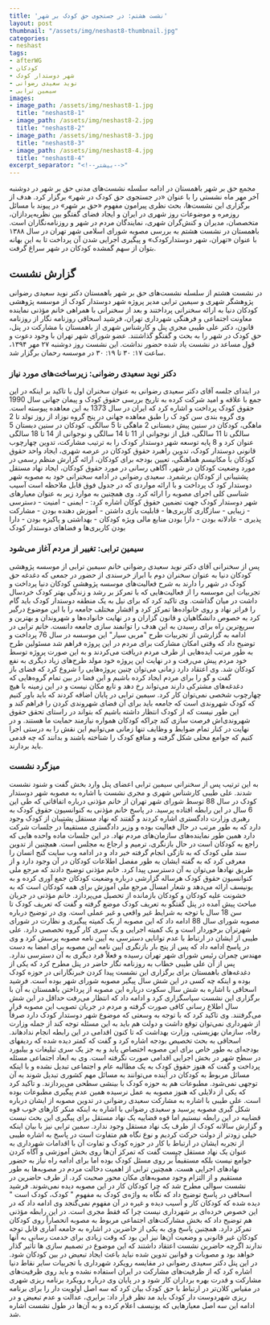 ```yaml
---
title: 'نشست هشتم: در جستجوی حق کودک بر شهر'
layout: post
thumbnail: "/assets/img/neshast8-thumbnail.jpg"
categories:
- neshast
tags:
- afterWG
- کودکان
- شهر دوستدار کودک
- نوید سعیدی رضوانی
- سیمین ترابی
images:
- image_path: /assets/img/neshast8-1.jpg
  title: "neshast8-1"
- image_path: /assets/img/neshast8-2.jpg
  title: "neshast8-2"
- image_path: /assets/img/neshast8-3.jpg
  title: "neshast8-3"
- image_path: /assets/img/neshast8-4.jpg
  title: "neshast8-4"
excerpt_separator: "<!--بیشتر-->"
---
```

مجمع حق بر شهر باهمستان در ادامه سلسله نشست‌های مدنی حق بر شهر در دوشنبه آخر مهر ماه نشستی را با عنوان «در جستجوی حق کودک در شهر» برگزار کرد. هدف از برگزاری این نشست‌ها، بحث نظری پیرامون مفهوم «حق بر شهر» در پیوند با مسائل روزمره و موضوعات روز شهری در ایران و ایجاد فضای گفتگو بین نظریه‌پردازان، متخصصان، مدیران و کنش‌گران شهری، نمایندگان مردم در شهر و روزنامه‌نگاران است. باهمستان در نشست هشتم به بررسی مصوبه شورای اسلامی شهر تهران در سال ۱۳۸۸ با عنوان «تهران، شهر دوستدارکودک» و پیگیری اجرایی شدن آن پرداخت تا به این بهانه بتوان از سهم گمشده کودکان در شهر سراغ گرفت.
## گزارش نشست
در نشست هشتم از سلسله نشست‌های حق بر شهر باهمستان دکتر نوید سعیدی رضوانی پژوهشگر شهری و سیمین ترابی مدیر پروژه شهر دوستدار کودک از موسسه پژوهشی کودکان دنیا به ارائه سخنرانی پرداختند و بعد از سخنرانی با همراهی خانم مؤذنی نماینده معاونت اجتماعی و فرهنگی شهرداری تهران، فرشید اسحاقی روزنامه نگار از روزنامه قانون، دکتر علی طیبی مجری پنل و کارشناس شهری از باهمستان با مشارکت در پنل، حق کودک در شهر را به بحث و گفتگو گذاشتند. عضو شورای شهر تهران با وجود دعوت و قول مساعد در نشست یاد شده حضور نداشت. این نشست روز دوشنبه ۲۷ مهر ۱۳۹۴، ساعت ۱۷: ۳۰ تا ۱۹: ۳۰ در موسسه رحمان برگزار شد.
### دکتر نوید سعیدی رضوانی: زیرساخت‌های مورد نیاز
در ابتدای جلسه آقای دکتر سعیدی رضوانی به عنوان سخنران اول با تاکید بر اینکه در این جمع با علاقه و امید شرکت کرده به تاریخ بررسی حقوق کودک و پیمان جهانی سال 1990 حقوق کودک پرداخت و اشاره کرد که ایران در سال 1373 به این معاهده پیوسته است. وی گروه بندی سن کود ک را طبق معاهده جهانی در پنج گروه نوزاد از روز تولد تا 2 ماهگی، کودکان در سنین پیش دبستانی 2 ماهگی تا 5 سالگی، کودکان در سنین دبستان 5 سالگی تا 11 سالگی، قبل از نوجوانی از 11 تا 14 سالگی و نوجوانی از 14 تا 18 سالگی عنوان کرد و 8 پایه توسعه شهر دوستدار کودک را به ترتیب مشارکت، تدوین چهارچوب قانونی دوستدار کودک، تدوین راهبرد حقوق کودکان در عرصه شهری، ایجاد واحد حقوق کودکان با مکانیسم هماهنگی، تعیین بودجه برای کودکان، ارائه گزارش منظم رسمی در مورد وضعیت کودکان در شهر، آگاهی رسانی در مورد حقوق کودکان، ایجاد نهاد مستقل پشتیبانی از کودکان برشمرد. سعیدی رضوانی در ادامه سخنرانی خود به مصوبه شهر دوستدار کود ک پرداخت و با ارائه مواردی که در جدول فوق قابل ملاحظه است آسیب شناسی کلی اجرای مصوبه را ارائه کرد. وی همچنین به موارد زیر به عنوان معیارهای شهر دوستدار کودک جهت تضمین حقوق کوکان اشاره کرد: - ایمنی - امنیت - دسترسی - زیبایی - سازگاری کاربری‌ها - قابلیت بازی داشتن - آموزش دهنده بودن - مشارکت پذیری - عادلانه بودن - دارا بودن منابع مالی ویژه کودکان - بهداشتی و پاکیزه بودن - دارا بودن کاربری‌ها و فضاهای دوستدار کودک
### سیمین ترابی: تغییر از مردم آغاز می‌شود
پس از سخنرانی آقای دکتر نوید سعیدی رضوانی خانم سیمین ترابی از موسسه پژوهشی کودکان دنیا به عنوان سخنران دوم با ابراز خرسندی از حضور در جمعی که دغدغه حق کودک در شهر را دارند به شرح فعالیت‌های موسسه پژوهشی کودکان دنیا پرداخت و تجربیات این موسسه را از فعالیت‌هایی که با تمرکز بر رشد و زندگی بهتر کودک خردسال داشت در میان گذاشت. وی تاکید کرد که برای نیل به یک منطقه دوستدار کودک باید گام را فراتر نهاد و روی خانواده‌ها تمرکز کرد و اقشار مختلف جامعه را با این موضوع درگیر کرد به خصوص دانشگاهیان و قانون گزاران و در نهایت خانواده‌ها و شهروندان و بهترین و سریع‌ترین راه برای رسیدن به این هدف را توانمند سازی جامعه دانست. خانم ترابی در ادامه به گزارشی از تجربیات طرح "مربی سیار" این موسسه در سال 76 پرداخت و توضیح داد که وقتی امکان مشارکت برای مردم در این پروژه فراهم شد مسئولین طرح به طور مرتب ایده‌هایی از طرف مردم دریافت می‌کردند و به این صورت پروژه توسط خود مردم پیش می‌رفت و در نهایت این پروژه خود مولد طرح‌های زیاد دیگری به نفع کودکان شد. وی اعتقاد دارد زمانی می‌توان چنین پروژه‌هایی را شروع کرد که فضای باز گفت و گو را برای مردم ایجاد کرده باشیم و این فضا در بین تمام گروه‌هایی که دغدغه‌های مشترکی دارند می‌تواند رخ دهد و تابع مکان نیست و در این زمینه با هیچ چهارچوب شخصی نمی‌توان کار کرد. سیمین ترابی در پایان اضافه کردند که باید باور کنیم که کودک شهروندی است که جامعه باید برای آن فضای شهروندی کردن را فراهم کند و این طور نیست که از کودک انتظار داشته باشیم که بتواند در راستای تحقق حقوق شهروندی‌اش فرصت سازی کند چراکه کودکان همواره نیازمند حمایت ما هستند. و در نهایت در کنار تمام ضوابط و وظایف تنها زمانی می‌توانیم این نقش را به درستی اجرا کنیم که جوامع محلی شکل گرفته و منافع کودک را شناخته باشند و بدانند که چه قدمی باید بردارند.
### میزگرد نشست
به این ترتیب پس از سخنرانی سیمین ترابی اعضای پنل وارد بخش گفت و شنود نشست شدند. علی طیبی کارشناس شهری و مجری نشست با اشاره به مصوبه شهر دوستدار کودک در سال 88 توسط شورای شهر تهران از خانم مؤذنی درباره اتفاقاتی که طی این 6 سال در این رابطه افتاده پرسید. در پاسخ خانم مؤذنی به کنوانسیون حقوق کودک به رهبری وزارت دادگستری اشاره کردند و گفتند که نهاد مستقل پشتیبان از کودک وجود دارد که به طور مرتب در حال فعالیت بوده و وزیر دادگستری مستقیماً در جلسات شرکت دارد همین طور نماینده‌های سازمان‌های مردم نهاد. در این جلسات ماده واحده هایی که راجع به کودکان است در حال بازنگری، ترمیم و ارجاع به مجلس است. همچنین از تدوین سند ملی کودک که به تازگی انجام گرفته خبر داد و در ادامه وب سایت گنج انسان را معرفی کرد که به گفته ایشان به طور مفصل اطلاعات کودکان در آن وجود دارد و از طریق نهادها می‌توان به آن دسترسی پیدا کرد. خانم مؤذنی توضیح دادند که مرجع ملی کنوانسیون حقوق کودک هرساله گزارشی درباره وضعیت کودکان جمع آوری کرده و به یونیسف ارائه می‌دهد و شعار امسال مرجع ملی آموزش برای همه کودکان است که به خشونت علیه کودکان و کودکان بازمانده از تحصیل می‌پردازد. خانم مؤذنی در جریان مباحث پیش آمده در پنل گفتگو به تعریف کودک موضع گرفته و گفت که تعریف کودک تا سن 18 سال با توجه به شرایط غیر واقعی و غیر عملی است. وی در توضیح درباره مصوبه شورای سال 88 ادامه داد که این مصوبه از یک کمیته پیگیری و نظارت در شورای شهرتران برخوردار است و یک کمیته اجرایی و یک سری کار گروه تخصصی دارد. علی طیبی از ایشان در ارتباط با عدم توانایی دسترسی به آیین نامه مصوبه پرسش کرد و وی در پاسخ ادامه داد که پس از پنج بار بازنگری آیین نامه این مصوبه برای امضا به دست مهندس چمران رئیس شورای شهر تهران رسیده و فعلاً فرد دیگری به آن دسترسی ندارد. پس از آن علی طیبی خطاب به روزنامه نگار حاضر در پنل مطرح کرد که یکی از دغدغه‌های باهمستان برای برگزاری این نشست پیدا کردن خبرنگارانی در حوزه کودک بوده و اینکه چه کسی در این شش سال پیگیر مصوبه شورای شهر بوده است. فرشید اسحاقی با اشاره به شش سال سکوت درباره این مصوبه از پرداختن باهمستان به آن با برگزاری این نشست سپاسگزاری کرد و ادامه داد که انتظار می‌رفت حداقل در این شش سال اطلاع رسانی کافی صورت گرفته و مردم در جریان تصویب این مصوبه قرار می‌گرفتند. وی تاکید کرد که با توجه به وسعتی که موضوع شهر دوستدار کودک دارد صرفاً از شهرداری نمی‌توان توقع داشت و دولت هم باید به این مسئله توجه کند از جمله وزارت رفاه، سازمان بهزیستی، وزارت بهداشت که تا کنون اقدامی در این رابطه انجام نداده­اند. اسحاقی به بحث تخصیص بودجه اشاره کرد و گفت که کمتر دیده شده که ردیف­های بودجه‌ای به طور خاص برای این مصوبه اختصاص یابد و به جز یک سری تبلیغات و بیلبورد در سطح شهر در بخش اجرایی اقدامی صورت نگرفته است. وی به ابعاد اجتماعی مسئله پرداخت و گفت که هنوز حقوق کودک به یک مطالبه عام و اجتماعی تبدیل نشده و با اینکه مسائل مربوط به کودکان در آینده می‌توانند به مسائل مهم کشوری تبدیل شوند به آن توجهی نمی‌شود. مطبوعات هم به حوزه کودک با بینشی سطحی می‌پردازند. و تاکید کرد که یکی از دلایلی که هنوز مصوبه به عمل نرسیده همین عدم پیگیری مطبوعات بوده است. علی طیبی با اشاره به مشارکت سعیدی رضوانی در تدوین مصوبه از ایشان درباره شکل گیری مصوبه پرسید و سعیدی رضوانی با اشاره به اینکه منکر کارهای خوب قوه قضاییه در این رابطه نیستیم اما قوه قضاییه یک نهاد مستقل برای پیگیری این بحث نیست و گزارش سالانه کودک از طرف یک نهاد مستقل وجود ندارد. سمین ترابی نیز با بیان اینکه خیلی زودتر از دولت حرکت کردیم و نوع نگاه هم متفاوت است در پاسخ به اشاره طیبی از تجربه ایشان در ارتباط با کار در حوزه کودک و تفاوت آن با اقدامات شهرداری به عنوان یک نهاد مستقل چیست گفت که تمرکز آن‌ها روی بخش آموزشی و آگاه کردن جوامع نیست بلکه مستقیماً بر روی مسئل کودک بوده اما برای ادامه راه نیاز به حضور نهادهای اجرایی هست. همچنین ترابی از اهمیت دخالت مردم در مصوبه‌ها به طور مستقیم و از التزام وجود مصوبه‌های مکان محور صحبت کرد. از طرف حاضرین در نشست سوالی مطرح شد که چرا کودکان کار در این مصوبه دیده نمی‌شوند. فرشید اسحاقی در پاسخ توضیح داد که نگاه به واژه‌ی کودک به مفهوم " کودک، کودک است " دیده شده که کودکان کار و آسیب دیده و غیره در آن مفهوم نمی‌گنجد وی ادامه داد که در این خصوص خرده‌ای بر شهرداری نیست چرا که فقط مجری است. در این رابطه مؤذنی هم توضیح داد که بخش مشارکت‌های اجتماعی مربوط به مصوبه انحصاراً روی کودکان تمرکز دارد. همچنین پاسخ وی به یکی از حاضرین در اشاره به جامعه آماری قابل توجه کودکان غیر قانونی و وضعیت آن‌ها نیز این بود که وقت زیادی برای خدمت رسانی به آنها ندارند اگرچه حاضرین نشست اعتقاد داشتند که این موضوع در تصمیم سازی ها تأثیر گذار خواهد بود و مصوبات و قوانین تدوین شده نباید باعث ایجاد تبعیض در بین کودکان شود. در این پنل دکتر سعیدی رضوانی در مقایسه رویکرد شهرداری با تجربیات سایر نقاط دنیا اشاره کرد که از ظرفیت‌های مشارکت در ایران استفاده نشده و باید روی ظرفیت‌های مشارکت و قدرت بهره برداران کار شود و در پایان وی درباره رویکرد برنامه ریزی شهری در مقیاس کلان‌تر در ارتباط با حق کودک بیان کرد که سه اصل اولویت دار را برای برنامه ریزی شهردوست دار کودک باید مد نظر قرار داد: برابری، عدالت و عدم تبعیض و در ادامه این سه اصل معیارهایی که یونیسف اعلام کرده و به آن‌ها در طول نشست اشاره شد.